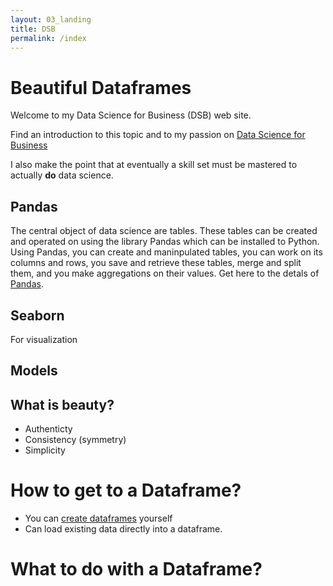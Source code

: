 ```yaml
---
layout: 03_landing
title: DSB
permalink: /index
---
```


# Beautiful Dataframes

Welcome to my Data Science for Business (DSB) web site.

Find an introduction to this topic and to my passion on [Data Science for Business]()

I also make the point that at eventually a skill set must be mastered to actually **do** data science.

## Pandas

The central object of data science are tables. These tables can be created and operated on using the library Pandas which can be installed to Python.
Using Pandas, you can create and maninpulated tables, you can work on its columns and rows, you save and retrieve these tables, merge and split them, and you make aggregations on their values.
Get here to the detals of [Pandas](pandas).


## Seaborn

For visualization


## Models

## What is beauty?



- Authenticty
- Consistency (symmetry)
- Simplicity


# How to get to a Dataframe?

- You can [create dataframes](pandas_createDF) yourself
- Can load existing data directly into a dataframe.

# What to do with a Dataframe?
